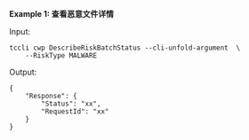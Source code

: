 **Example 1: 查看恶意文件详情**



Input: 

```
tccli cwp DescribeRiskBatchStatus --cli-unfold-argument  \
    --RiskType MALWARE
```

Output: 
```
{
    "Response": {
        "Status": "xx",
        "RequestId": "xx"
    }
}
```

